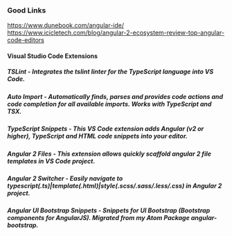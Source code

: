
### Good Links

https://www.dunebook.com/angular-ide/ \
https://www.icicletech.com/blog/angular-2-ecosystem-review-top-angular-code-editors 


#### Visual Studio Code Extensions 

##### TSLint - Integrates the tslint linter for the TypeScript language into VS Code.
##### Auto Import - Automatically finds, parses and provides code actions and code completion for all available imports. Works with TypeScript and TSX.
##### TypeScript Snippets - This VS Code extension adds Angular (v2 or higher), TypeScript and HTML code snippets into your editor.
##### Angular 2 Files - This extension allows quickly scaffold angular 2 file templates in VS Code project.
##### Angular 2 Switcher - Easily navigate to typescript(.ts)|template(.html)|style(.scss/.sass/.less/.css) in Angular 2 project.
##### Angular UI Bootstrap Snippets - Snippets for UI Bootstrap (Bootstrap components for AngularJS). Migrated from my Atom Package angular-bootstrap.
